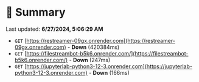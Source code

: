 # 📖 Summary
Last updated: **6/27/2024, 5:06:29 AM**

- `GET` [https://restreamer-09gx.onrender.com](https://restreamer-09gx.onrender.com) - **Down** (420384ms)
- `GET` [https://filestreambot-b5k6.onrender.com/](https://filestreambot-b5k6.onrender.com/) - **Down** (247ms)
- `GET` [https://jupyterlab-python3-12-3.onrender.com](https://jupyterlab-python3-12-3.onrender.com) - **Down** (166ms)
